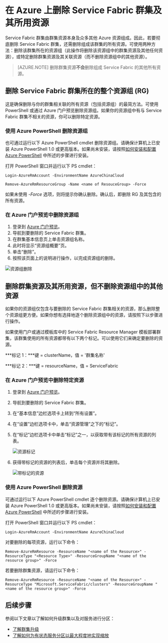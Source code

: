 <properties
   pageTitle="删除 Azure 群集及其资源 | Azure"
   description="了解如何通过删除包含该群集的资源组或有选择地删除资源彻底删除 Service Fabric 群集。"
   services="service-fabric"
   documentationCenter=".net"
   authors="ChackDan"
   manager="timlt"
   editor=""/>  


<tags
   ms.service="service-fabric"
   ms.devlang="dotnet"
   ms.topic="article"
   ms.tgt_pltfrm="na"
   ms.workload="na"
   ms.date="09/09/2016"
   wacn.date="10/24/2016"
   ms.author="chackdan"/>  


# 在 Azure 上删除 Service Fabric 群集及其所用资源

Service Fabric 群集由群集资源本身及众多其他 Azure 资源组成。因此，若要彻底删除 Service Fabric 群集，还需删除组成该群集的所有资源。可使用两种方法：删除该群集所在的资源组（此操作将删除该资源组中的群集资源及其他任何资源），或特定删除群集资源及其关联资源（而不删除资源组中的其他资源）。

>[AZURE.NOTE] 删除群集资源**不会**删除组成 Service Fabric 的其他所有资源。

## 删除 Service Fabric 群集所在的整个资源组 (RG)

这是确保删除与你的群集相关联的所有资源（包括资源组）的最简方法。可使用 PowerShell 或通过 Azure 门户预览删除资源组。如果你的资源组中有与 Service Fabric 群集不相关的资源，你可以删除特定资源。

### 使用 Azure PowerShell 删除资源组

也可通过运行以下 Azure PowerShell cmdlet 删除资源组。请确保计算机上已安装 Azure PowerShell 1.0 或更高版本。如果尚未安装，请按照[如何安装和配置 Azure PowerShell](/documentation/articles/powershell-install-configure/) 中所述的步骤进行安装。

打开 PowerShell 窗口并运行以下 PS cmdlet：


	Login-AzureRmAccount -EnvironmentName AzureChinaCloud
	
	Remove-AzureRmResourceGroup -Name <name of ResouceGroup> -Force


如果未使用 *-Force* 选项，则将提示你确认删除。确认后，即删除 RG 及其包含的所有资源。

### 在 Azure 门户预览中删除资源组  

1. 登录到 [Azure 门户预览](https://portal.azure.cn)。
2. 导航到要删除的 Service Fabric 群集。
3. 在群集基本信息页上单击资源组名称。
4. 此时将显示“资源组概要”页。
5. 单击“删除”。
6. 按照该页面上的说明进行操作，以完成资源组的删除。

![资源组删除][ResourceGroupDelete]


## 删除群集资源及其所用资源，但不删除资源组中的其他资源

如果你的资源组仅包含与要删除的 Service Fabric 群集相关的资源，那么删除整个资源组更方便。如果你想有选择地逐个删除资源组中的资源，请按照下以步骤进行操作。

如果使用门户或通过模板库中的 Service Fabric Resource Manager 模板部署群集，该群集使用的所有资源都带有以下两个标记。可以使用它们来确定要删除的资源。

***标记 1：***键 = clusterName，值 = '群集名称'

***标记 2：***键 = resourceName，值 = ServiceFabric

### 在 Azure 门户预览中删除特定资源

1. 登录到 [Azure 门户预览](https://portal.azure.cn)。
2. 导航到要删除的 Service Fabric 群集。
3. 在“基本信息”边栏选项卡上转到“所有设置”。
4. 在“设置”边栏选项卡中，单击“资源管理”之下的“标记”。
5. 在“标记”边栏选项卡中单击“标记”之一，以获取带有该标记的所有资源的列表。

    ![资源标记][ResourceTags]

6. 获得带标记的资源的列表后，单击每个资源并将其删除。

    ![带标记的资源][TaggedResources]

### 使用 Azure PowerShell 删除资源

可通过运行以下 Azure PowerShell cmdlet 逐个删除资源。请确保计算机上已安装 Azure PowerShell 1.0 或更高版本。如果尚未安装，请按照[如何安装和配置 Azure PowerShell](/documentation/articles/powershell-install-configure/) 中所述的步骤进行安装。

打开 PowerShell 窗口并运行以下 PS cmdlet：


	Login-AzureRmAccount -EnvironmentName AzureChinaCloud

对要删除的每项资源，运行以下命令：


	Remove-AzureRmResource -ResourceName "<name of the Resource>" -ResourceType "<Resource Type>" -ResourceGroupName "<name of the resource group>" -Force


若要删除群集资源，请运行以下命令：


	Remove-AzureRmResource -ResourceName "<name of the Resource>" -ResourceType "Microsoft.ServiceFabric/clusters" -ResourceGroupName "<name of the resource group>" -Force


## 后续步骤
参阅以下文章以了解如何升级群集以及对服务进行分区：

- [了解群集升级](/documentation/articles/service-fabric-cluster-upgrade/)
- [了解如何为有状态服务分区以最大程度地实现缩放](/documentation/articles/service-fabric-concepts-partitioning/)


<!--Image references-->

[ResourceGroupDelete]: ./media/service-fabric-cluster-delete/ResourceGroupDelete.PNG

[ResourceTags]: ./media/service-fabric-cluster-delete/ResourceTags.png

[TaggedResources]: ./media/service-fabric-cluster-delete/TaggedResources.PNG

<!---HONumber=Mooncake_1017_2016-->